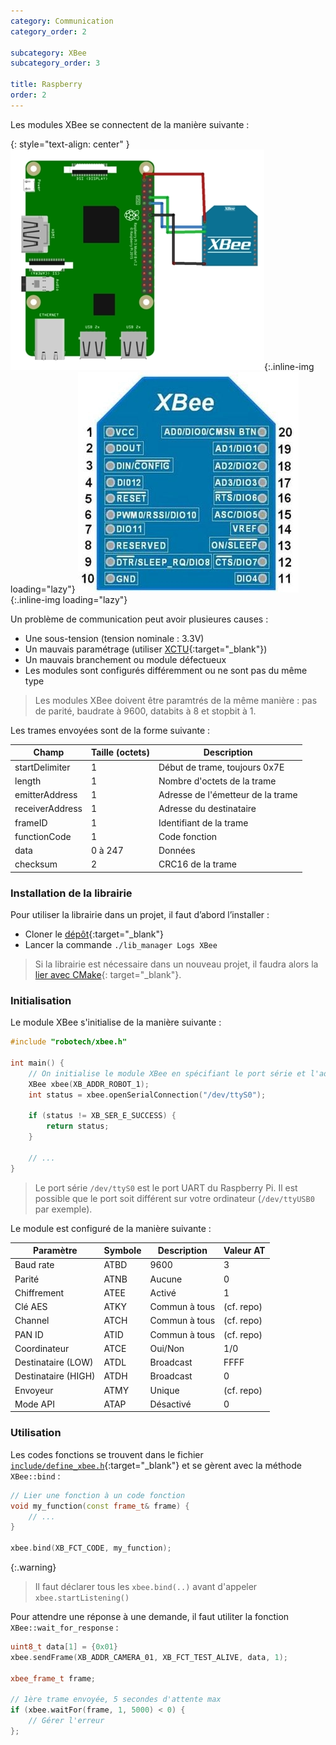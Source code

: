 ```yaml
---
category: Communication
category_order: 2

subcategory: XBee
subcategory_order: 3

title: Raspberry
order: 2
---
```


Les modules XBee se connectent de la manière suivante :

{: style="text-align: center" }
![Connexion XBee](/images/XBee/schema.webp){:.inline-img loading="lazy"}
![Pins XBee](/images/XBee/pins.webp){:.inline-img loading="lazy"}

Un problème de communication peut avoir plusieures causes :
- Une sous-tension (tension nominale : 3.3V)
- Un mauvais paramétrage (utiliser [XCTU](https://www.digi.com/products/embedded-systems/digi-xbee/digi-xbee-tools/xctu){:target="_blank"})
- Un mauvais branchement ou module défectueux
- Les modules sont configurés différemment ou ne sont pas du même type

> Les modules XBee doivent être paramtrés de la même manière : pas de parité, baudrate à 9600, databits à 8 et stopbit à 1.

Les trames envoyées sont de la forme suivante :

| Champ                | Taille (octets) | Description                       |
|----------------------|-----------------|-----------------------------------|
| startDelimiter       | 1               | Début de trame, toujours 0x7E     |
| length               | 1               | Nombre d'octets de la trame       |
| emitterAddress       | 1               | Adresse de l'émetteur de la trame |
| receiverAddress      | 1               | Adresse du destinataire           |
| frameID              | 1               | Identifiant de la trame           |
| functionCode         | 1               | Code fonction                     |
| data                 | 0 à 247         | Données                           |
| checksum             | 2               | CRC16 de la trame                 |


### Installation de la librairie

Pour utiliser la librairie dans un projet, il faut d’abord l’installer :
- Cloner le [dépôt](https://github.com/RobotechNancy/Communication){:target="_blank"}
- Lancer la commande `./lib_manager Logs XBee`

> Si la librairie est nécessaire dans un nouveau projet, il faudra alors la [lier avec CMake](/tools/raspberry/#lier-une-librairie-à-un-projet){: target="_blank"}.

### Initialisation

Le module XBee s'initialise de la manière suivante :
```cpp
#include "robotech/xbee.h"

int main() {
    // On initialise le module XBee en spécifiant le port série et l'adresse du module
    XBee xbee(XB_ADDR_ROBOT_1);
    int status = xbee.openSerialConnection("/dev/ttyS0");

    if (status != XB_SER_E_SUCCESS) {
        return status;
    }

    // ...
}
```

> Le port série `/dev/ttyS0` est le port UART du Raspberry Pi. Il est possible que le port soit différent sur votre ordinateur (`/dev/ttyUSB0` par exemple).

Le module est configuré de la manière suivante :

|     Paramètre       | Symbole |  Description  | Valeur AT  |
|---------------------|---------|---------------|------------|
| Baud rate           | ATBD    | 9600          | 3          |
| Parité              | ATNB    | Aucune        | 0          |
| Chiffrement         | ATEE    | Activé        | 1          |
| Clé AES             | ATKY    | Commun à tous | (cf. repo) |
| Channel             | ATCH    | Commun à tous | (cf. repo) |
| PAN ID              | ATID    | Commun à tous | (cf. repo) |
| Coordinateur        | ATCE    | Oui/Non       | 1/0        |
| Destinataire (LOW)  | ATDL    | Broadcast     | FFFF       |
| Destinataire (HIGH) | ATDH    | Broadcast     | 0          |
| Envoyeur            | ATMY    | Unique        | (cf. repo) |
| Mode API            | ATAP    | Désactivé     | 0          |

### Utilisation

Les codes fonctions se trouvent dans le fichier [`include/define_xbee.h`](https://github.com/RobotechNancy/Communication/blob/master/XBee/include/define_xbee.h#L29){:target="_blank"} et se gèrent avec la méthode `XBee::bind` :
```cpp
// Lier une fonction à un code fonction
void my_function(const frame_t& frame) {
    // ...
}

xbee.bind(XB_FCT_CODE, my_function);
```

{:.warning}
> Il faut déclarer tous les `xbee.bind(..)` avant d'appeler `xbee.startListening()`

Pour attendre une réponse à une demande, il faut utiliter la fonction `XBee::wait_for_response` :
```cpp
uint8_t data[1] = {0x01}
xbee.sendFrame(XB_ADDR_CAMERA_01, XB_FCT_TEST_ALIVE, data, 1);

xbee_frame_t frame;

// 1ère trame envoyée, 5 secondes d'attente max
if (xbee.waitFor(frame, 1, 5000) < 0) {
    // Gérer l'erreur
};
```
